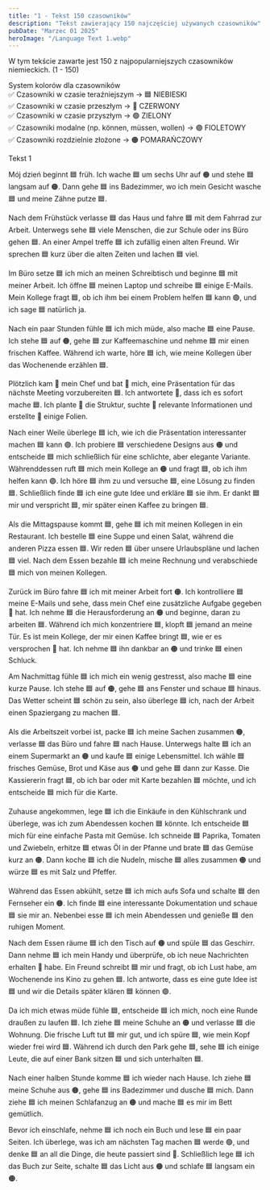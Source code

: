 ```yaml
---
title: "1 - Tekst 150 czasowników"
description: "Tekst zawierający 150 najczęściej używanych czasowników"
pubDate: "Marzec 01 2025"
heroImage: "/Language Text 1.webp"
---
```


W tym tekście zawarte jest 150 z najpopularniejszych czasowników niemieckich. (1 - 150)

System kolorów dla czasowników
<br>✅ Czasowniki w czasie teraźniejszym → 🟦 NIEBIESKI
<br>✅ Czasowniki w czasie przeszłym → 🔴 CZERWONY
<br>✅ Czasowniki w czasie przyszłym → 🟢 ZIELONY
<br>✅ Czasowniki modalne (np. können, müssen, wollen) → 🟣 FIOLETOWY
<br>✅ Czasowniki rozdzielnie złożone → 🟠 POMARAŃCZOWY

Tekst 1

Mój dzień beginnt 🟦 früh. Ich wache 🟦 um sechs Uhr auf 🟠 und stehe 🟦 langsam auf 🟠. Dann gehe 🟦 ins Badezimmer, wo ich mein Gesicht wasche 🟦 und meine Zähne putze 🟦.

Nach dem Frühstück verlasse 🟦 das Haus und fahre 🟦 mit dem Fahrrad zur Arbeit. Unterwegs sehe 🟦 viele Menschen, die zur Schule oder ins Büro gehen 🟦. An einer Ampel treffe 🟦 ich zufällig einen alten Freund. Wir sprechen 🟦 kurz über die alten Zeiten und lachen 🟦 viel.

Im Büro setze 🟦 ich mich an meinen Schreibtisch und beginne 🟦 mit meiner Arbeit. Ich öffne 🟦 meinen Laptop und schreibe 🟦 einige E-Mails. Mein Kollege fragt 🟦, ob ich ihm bei einem Problem helfen 🟦 kann 🟣, und ich sage 🟦 natürlich ja.

Nach ein paar Stunden fühle 🟦 ich mich müde, also mache 🟦 eine Pause. Ich stehe 🟦 auf 🟠, gehe 🟦 zur Kaffeemaschine und nehme 🟦 mir einen frischen Kaffee. Während ich warte, höre 🟦 ich, wie meine Kollegen über das Wochenende erzählen 🟦.

Plötzlich kam 🔴 mein Chef und bat 🔴 mich, eine Präsentation für das nächste Meeting vorzubereiten 🟦. Ich antwortete 🔴, dass ich es sofort mache 🟦. Ich plante 🔴 die Struktur, suchte 🔴 relevante Informationen und erstellte 🔴 einige Folien.

Nach einer Weile überlege 🟦 ich, wie ich die Präsentation interessanter machen 🟦 kann 🟣. Ich probiere 🟦 verschiedene Designs aus 🟠 und entscheide 🟦 mich schließlich für eine schlichte, aber elegante Variante. Währenddessen ruft 🟦 mich mein Kollege an 🟠 und fragt 🟦, ob ich ihm helfen kann 🟣. Ich höre 🟦 ihm zu und versuche 🟦, eine Lösung zu finden 🟦. Schließlich finde 🟦 ich eine gute Idee und erkläre 🟦 sie ihm. Er dankt 🟦 mir und verspricht 🟦, mir später einen Kaffee zu bringen 🟦.

Als die Mittagspause kommt 🟦, gehe 🟦 ich mit meinen Kollegen in ein Restaurant. Ich bestelle 🟦 eine Suppe und einen Salat, während die anderen Pizza essen 🟦. Wir reden 🟦 über unsere Urlaubspläne und lachen 🟦 viel. Nach dem Essen bezahle 🟦 ich meine Rechnung und verabschiede 🟦 mich von meinen Kollegen.

Zurück im Büro fahre 🟦 ich mit meiner Arbeit fort 🟠. Ich kontrolliere 🟦 meine E-Mails und sehe, dass mein Chef eine zusätzliche Aufgabe gegeben 🔴 hat. Ich nehme 🟦 die Herausforderung an 🟠 und beginne, daran zu arbeiten 🟦. Während ich mich konzentriere 🟦, klopft 🟦 jemand an meine Tür. Es ist mein Kollege, der mir einen Kaffee bringt 🟦, wie er es versprochen 🔴 hat. Ich nehme 🟦 ihn dankbar an 🟠 und trinke 🟦 einen Schluck.

Am Nachmittag fühle 🟦 ich mich ein wenig gestresst, also mache 🟦 eine kurze Pause. Ich stehe 🟦 auf 🟠, gehe 🟦 ans Fenster und schaue 🟦 hinaus. Das Wetter scheint 🟦 schön zu sein, also überlege 🟦 ich, nach der Arbeit einen Spaziergang zu machen 🟦.

Als die Arbeitszeit vorbei ist, packe 🟦 ich meine Sachen zusammen 🟠, verlasse 🟦 das Büro und fahre 🟦 nach Hause. Unterwegs halte 🟦 ich an einem Supermarkt an 🟠 und kaufe 🟦 einige Lebensmittel. Ich wähle 🟦 frisches Gemüse, Brot und Käse aus 🟠 und gehe 🟦 dann zur Kasse. Die Kassiererin fragt 🟦, ob ich bar oder mit Karte bezahlen 🟦 möchte, und ich entscheide 🟦 mich für die Karte.

Zuhause angekommen, lege 🟦 ich die Einkäufe in den Kühlschrank und überlege, was ich zum Abendessen kochen 🟦 könnte. Ich entscheide 🟦 mich für eine einfache Pasta mit Gemüse. Ich schneide 🟦 Paprika, Tomaten und Zwiebeln, erhitze 🟦 etwas Öl in der Pfanne und brate 🟦 das Gemüse kurz an 🟠. Dann koche 🟦 ich die Nudeln, mische 🟦 alles zusammen 🟠 und würze 🟦 es mit Salz und Pfeffer.

Während das Essen abkühlt, setze 🟦 ich mich aufs Sofa und schalte 🟦 den Fernseher ein 🟠. Ich finde 🟦 eine interessante Dokumentation und schaue 🟦 sie mir an. Nebenbei esse 🟦 ich mein Abendessen und genieße 🟦 den ruhigen Moment.

Nach dem Essen räume 🟦 ich den Tisch auf 🟠 und spüle 🟦 das Geschirr. Dann nehme 🟦 ich mein Handy und überprüfe, ob ich neue Nachrichten erhalten 🔴 habe. Ein Freund schreibt 🟦 mir und fragt, ob ich Lust habe, am Wochenende ins Kino zu gehen 🟦. Ich antworte, dass es eine gute Idee ist 🟦 und wir die Details später klären 🟦 können 🟣.

Da ich mich etwas müde fühle 🟦, entscheide 🟦 ich mich, noch eine Runde draußen zu laufen 🟦. Ich ziehe 🟦 meine Schuhe an 🟠 und verlasse 🟦 die Wohnung. Die frische Luft tut 🟦 mir gut, und ich spüre 🟦, wie mein Kopf wieder frei wird 🟦. Während ich durch den Park gehe 🟦, sehe 🟦 ich einige Leute, die auf einer Bank sitzen 🟦 und sich unterhalten 🟦.

Nach einer halben Stunde komme 🟦 ich wieder nach Hause. Ich ziehe 🟦 meine Schuhe aus 🟠, gehe 🟦 ins Badezimmer und dusche 🟦 mich. Dann ziehe 🟦 ich meinen Schlafanzug an 🟠 und mache 🟦 es mir im Bett gemütlich.

Bevor ich einschlafe, nehme 🟦 ich noch ein Buch und lese 🟦 ein paar Seiten. Ich überlege, was ich am nächsten Tag machen 🟦 werde 🟢, und denke 🟦 an all die Dinge, die heute passiert sind 🔴. Schließlich lege 🟦 ich das Buch zur Seite, schalte 🟦 das Licht aus 🟠 und schlafe 🟦 langsam ein 🟠.

